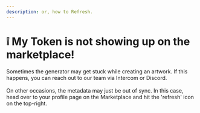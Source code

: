 ```yaml
---
description: or, how to Refresh.
---
```


# ❕ My Token is not showing up on the marketplace!

Sometimes the generator may get stuck while creating an artwork. If this happens, you can reach out to our team via Intercom or Discord.\
\
On other occasions, the metadata may just be out of sync. In this case, head over to your profile page on the Marketplace and hit the 'refresh' icon on the top-right.

